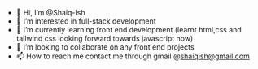 - 👋 Hi, I’m @Shaiq-Ish
- 👀 I’m interested in full-stack development
- 🌱 I’m currently learning front end development (learnt html,css and tailwind css looking forward towards javascript now)
- 💞️ I’m looking to collaborate on any front end projects
- 📫 How to reach me contact me through gmail @shaiqish@gmail.com

<!---
Shaiq-Ish/Shaiq-Ish is a ✨ special ✨ repository because its `README.md` (this file) appears on your GitHub profile.
You can click the Preview link to take a look at your changes.
--->
